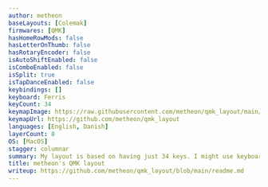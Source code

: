 ```yaml
---
author: metheon
baseLayouts: [Colemak]
firmwares: [QMK]
hasHomeRowMods: false
hasLetterOnThumb: false
hasRotaryEncoder: false
isAutoShiftEnabled: false
isComboEnabled: false
isSplit: true
isTapDanceEnabled: false
keybindings: []
keyboard: Ferris
keyCount: 34
keymapImage: https://raw.githubusercontent.com/metheon/qmk_layout/main/images/keymap.svg
keymapUrl: https://github.com/metheon/qmk_layout
languages: [English, Danish]
layerCount: 8
OS: [MacOS]
stagger: columnar
summary: My layout is based on having just 34 keys. I might use keyboards larger than this, but not smaller. It is a form factor which is simple, effective and intuitive. I use various keyboards and hence my keyboards layouts are created in the users folder and then shared among several other keyboards.
title: metheon's QMK layout
writeup: https://github.com/metheon/qmk_layout/blob/main/readme.md
---
```

